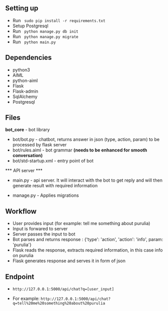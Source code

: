 ## Setting up

- Run ``` sudo pip install -r requirements.txt```
- Setup Postgresql
- Run ``` python manage.py db init```
- Run ``` python manage.py migrate```
- Run ``` python main.py```

## Dependencies

- python3
- AIML
- python-aiml
- Flask
- Flask-admin
- SqlAlchemy
- Postgresql

## Files

**bot_core** - bot library

- bot/bot.py - chatbot, returns answer in json (type, action, param) to be processed by flask server
- bot/rules.aiml - bot grammar **(needs to be enhanced for smooth conversation)**
- bot/std-startup.xml - entry point of bot

*** API server ***

- main.py - api server. It will interact with the bot to get reply and will then generate result with 
            required information

- manage.py - Applies migrations

## Workflow

- User provides input (for example: tell me something about purulia)
- Input is forwared to server
- Server passes the input to bot
- Bot parses and returns response : {'type': 'action', 'action': 'info', param: 'purulia'}
- Flask reads the response, extracts required information, in this case info on purulia
- Flask generates response and serves it in form of json

## Endpoint

- ```http://127.0.0.1:5000/api/chat?q=[user_input]```

- For example: ```http://127.0.0.1:5000/api/chat?q=tell%20me%20something%20about%20purulia```
